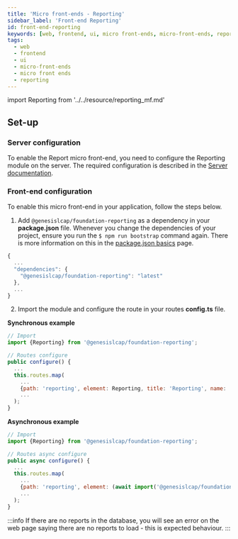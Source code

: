 ```yaml
---
title: 'Micro front-ends - Reporting'
sidebar_label: 'Front-end Reporting'
id: front-end-reporting
keywords: [web, frontend, ui, micro front-ends, micro-front-ends, reporting]
tags:
  - web
  - frontend
  - ui
  - micro-front-ends
  - micro front ends
  - reporting
---
```


import Reporting from '../../resource/reporting_mf.md'

<Reporting />

## Set-up

### Server configuration

To enable the Report micro front-end, you need to configure the Reporting module on the server.
The required configuration is described in the [Server documentation](../../03_server/10_integration/11_data-reporting.md).

### Front-end configuration

To enable this micro front-end in your application, follow the steps below.

1. Add `@genesislcap/foundation-reporting` as a dependency in your **package.json** file. Whenever you change the dependencies of your project, ensure you run the `$ npm run bootstrap` command again. There is more information on this in the [package.json basics](../../../web/basics/package-json-basics/) page.

```javascript
{
  ...
  "dependencies": {
    "@genesislcap/foundation-reporting": "latest"
  },
  ...
}
```

2. Import the module and configure the route in your routes **config.ts** file.

**Synchronous example**

```javascript {9}
// Import
import {Reporting} from '@genesislcap/foundation-reporting';

// Routes configure
public configure() {
  ...
  this.routes.map(
    ...
    {path: 'reporting', element: Reporting, title: 'Reporting', name: 'reporting'},
    ...
  );
}
```

**Asynchronous example**

```javascript {9}
// Import
import {Reporting} from '@genesislcap/foundation-reporting';

// Routes async configure
public async configure() {
  ...
  this.routes.map(
    ...
    {path: 'reporting', element: (await import('@genesislcap/foundation-reporting')).Reporting, title: 'Reporting', name: 'reporting'},
    ...
  );
}
```

:::info
If there are no reports in the database, you will see an error on the web page saying there are no reports to load  - this is expected behaviour.
:::
